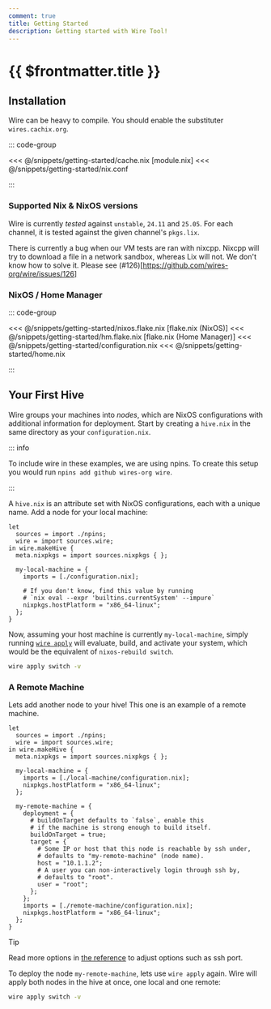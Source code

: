 ```yaml
---
comment: true
title: Getting Started
description: Getting started with Wire Tool!
---
```


# {{ $frontmatter.title }}

## Installation

Wire can be heavy to compile. You should enable the substituter `wires.cachix.org`.

::: code-group

<<< @/snippets/getting-started/cache.nix [module.nix]
<<< @/snippets/getting-started/nix.conf

:::

### Supported Nix & NixOS versions

Wire is currently _tested_ against `unstable`, `24.11` and `25.05`.
For each channel, it is tested against the given channel's `pkgs.lix`.

There is currently a bug when our VM tests are ran with nixcpp. Nixcpp will try
to download a file in a network sandbox, whereas Lix will not. We don't know
how to solve it. Please see (#126)[https://github.com/wires-org/wire/issues/126]

### NixOS / Home Manager

::: code-group

<<< @/snippets/getting-started/nixos.flake.nix [flake.nix (NixOS)]
<<< @/snippets/getting-started/hm.flake.nix [flake.nix (Home Manager)]
<<< @/snippets/getting-started/configuration.nix
<<< @/snippets/getting-started/home.nix

:::

## Your First Hive

Wire groups your machines into _nodes_, which are NixOS configurations with
additional information for deployment. Start by creating a `hive.nix` in the same directory as your
`configuration.nix`.

::: info

To include wire in these examples, we are using npins. To create this setup you
would run `npins add github wires-org wire`.

:::

A `hive.nix` is an attribute set with NixOS configurations, each with a unique
name. Add a node for your local machine:

```nix:line-numbers [hive.nix]
let
  sources = import ./npins;
  wire = import sources.wire;
in wire.makeHive {
  meta.nixpkgs = import sources.nixpkgs { };

  my-local-machine = {
    imports = [./configuration.nix];

    # If you don't know, find this value by running
    # `nix eval --expr 'builtins.currentSystem' --impure`
    nixpkgs.hostPlatform = "x86_64-linux";
  };
}
```

Now, assuming your host machine is currently `my-local-machine`, simply running
[`wire apply`](/reference/cli.html#wire-apply) will evaluate, build, and
activate your system, which would be the equivalent of `nixos-rebuild switch`.

```sh
wire apply switch -v
```

### A Remote Machine

Lets add another node to your hive! This one is an example of a remote machine.

```nix:line-numbers [hive.nix]
let
  sources = import ./npins;
  wire = import sources.wire;
in wire.makeHive {
  meta.nixpkgs = import sources.nixpkgs { };

  my-local-machine = {
    imports = [./local-machine/configuration.nix];
    nixpkgs.hostPlatform = "x86_64-linux";
  };

  my-remote-machine = {
    deployment = {
      # buildOnTarget defaults to `false`, enable this
      # if the machine is strong enough to build itself.
      buildOnTarget = true;
      target = {
        # Some IP or host that this node is reachable by ssh under,
        # defaults to "my-remote-machine" (node name).
        host = "10.1.1.2";
        # A user you can non-interactively login through ssh by,
        # defaults to "root".
        user = "root";
      };
    };
    imports = [./remote-machine/configuration.nix];
    nixpkgs.hostPlatform = "x86_64-linux";
  };
}
```

> [!TIP]
> Read more options in [the reference](/reference/module#deployment-target) to adjust options such as
> ssh port.

To deploy the node `my-remote-machine`, lets use `wire apply` again. Wire will
apply both nodes in the hive at once, one local and one remote:

```sh
wire apply switch -v
```
